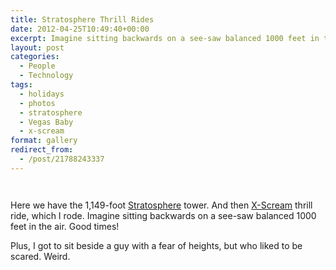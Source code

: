 ```yaml
---
title: Stratosphere Thrill Rides
date: 2012-04-25T10:49:40+00:00
excerpt: Imagine sitting backwards on a see-saw balanced 1000 feet in the air. Good times!
layout: post
categories:
  - People
  - Technology
tags:
  - holidays
  - photos
  - stratosphere
  - Vegas Baby
  - x-scream
format: gallery
redirect_from:
  - /post/21788243337
---
```

<div id='gallery-4' class='gallery galleryid-31 gallery-columns-3 gallery-size-thumbnail gallery1 clearfix'>
  <dl class="gallery-item">
    <dt class="gallery-icon">
      <a href="https://dv8b8dkxht4vb.cloudfront.net/img/tumblr_m31o2sNiTc1qlv5s6o1_1280.jpg" title="" rel="gallery1"><img src="https://dv8b8dkxht4vb.cloudfront.net/img/tumblr_m31o2sNiTc1qlv5s6o1_1280-240x240.jpg" alt="" /></a>
    </dt>
  </dl>
  
  <dl class="gallery-item">
    <dt class="gallery-icon">
      <a href="https://dv8b8dkxht4vb.cloudfront.net/img/tumblr_m31o2sNiTc1qlv5s6o2_1280.jpg" title="" rel="gallery1"><img src="https://dv8b8dkxht4vb.cloudfront.net/img/tumblr_m31o2sNiTc1qlv5s6o2_1280-240x240.jpg" alt="" /></a>
    </dt>
  </dl>
</div>

Here we have the 1,149-foot [Stratosphere](http://www.stratospherehotel.com/Tower "Stratosphere Hotel - Tower") tower. And then [X-Scream](http://www.stratospherehotel.com/Tower/Rides/X-scream "X-scream") thrill ride, which I rode. Imagine sitting backwards on a see-saw balanced 1000 feet in the air. Good times!

Plus, I got to sit beside a guy with a fear of heights, but who liked to be scared. Weird.